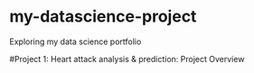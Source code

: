 # my-datascience-project
Exploring my data science portfolio

#Project 1: Heart attack analysis & prediction: Project Overview
